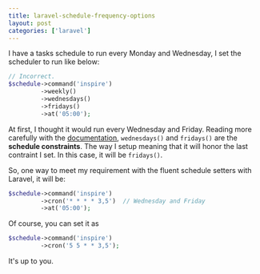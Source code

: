 ```yaml
---
title: laravel-schedule-frequency-options
layout: post
categories: ['laravel']
---
```

I have a tasks schedule to run every Monday and Wednesday, I set the scheduler to run like below:

```php
// Incorrect.
$schedule->command('inspire')
         ->weekly()
         ->wednesdays()
         ->fridays()
         ->at('05:00');
```

At first, I thought it would run every Wednesday and Friday. Reading more carefully with the [documentation](https://laravel.com/docs/6.x/scheduling), `wednesdays()` and `fridays()` are the **schedule constraints**. The way I setup meaning that it will honor the last contraint I set. In this case, it will be `fridays()`.

So, one way to meet my requirement with the fluent schedule setters with Laravel, it will be:

```php
$schedule->command('inspire')
         ->cron('* * * * 3,5')  // Wednesday and Friday
         ->at('05:00');
```

Of course, you can set it as

```php
$schedule->command('inspire')
         ->cron('5 5 * * 3,5');
```

It's up to you.

